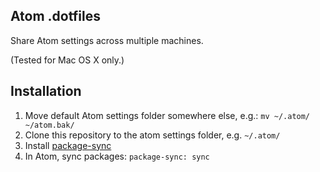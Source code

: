 Atom .dotfiles
-

Share Atom settings across multiple machines.

(Tested for Mac OS X only.)

## Installation

1. Move default Atom settings folder somewhere else, e.g.:
	`mv ~/.atom/ ~/atom.bak/`
2. Clone this repository to the atom settings folder, e.g.  `~/.atom/`
3. Install [package-sync](https://atom.io/packages/package-sync)
4. In Atom, sync packages:
	`package-sync: sync`
